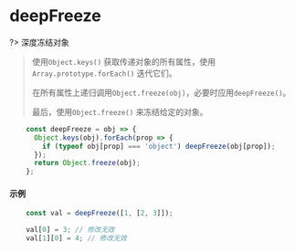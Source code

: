 # deepFreeze

?> 深度冻结对象

> 使用`Object.keys()` 获取传递对象的所有属性，使用`Array.prototype.forEach()` 迭代它们。
> 
> 在所有属性上递归调用`Object.freeze(obj)`，必要时应用`deepFreeze()`。
>
> 最后，使用`Object.freeze()` 来冻结给定的对象。

```js
	const deepFreeze = obj => {
	  Object.keys(obj).forEach(prop => {
	    if (typeof obj[prop] === 'object') deepFreeze(obj[prop]);
	  });
	  return Object.freeze(obj);
	};
```

#### 示例

```js
	const val = deepFreeze([1, [2, 3]]);

	val[0] = 3; // 修改无效
	val[1][0] = 4; // 修改无效
```